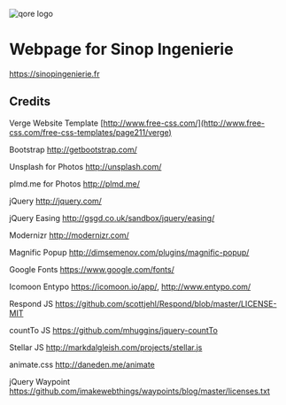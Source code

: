 ![qore logo](https://qore.no/res/logo-text-100.png)

# Webpage for Sinop Ingenierie
https://sinopingenierie.fr

## Credits

Verge Website Template [http://www.free-css.com/](http://www.free-css.com/free-css-templates/page211/verge)

Bootstrap
http://getbootstrap.com/

Unsplash for Photos
http://unsplash.com/

plmd.me for Photos
http://plmd.me/

jQuery
http://jquery.com/

jQuery Easing
http://gsgd.co.uk/sandbox/jquery/easing/

Modernizr
http://modernizr.com/

Magnific Popup
http://dimsemenov.com/plugins/magnific-popup/

Google Fonts
https://www.google.com/fonts/

Icomoon Entypo
https://icomoon.io/app/,
http://www.entypo.com/

Respond JS
https://github.com/scottjehl/Respond/blob/master/LICENSE-MIT

countTo JS
https://github.com/mhuggins/jquery-countTo

Stellar JS
http://markdalgleish.com/projects/stellar.js

animate.css
http://daneden.me/animate

jQuery Waypoint
https://github.com/imakewebthings/waypoints/blog/master/licenses.txt
